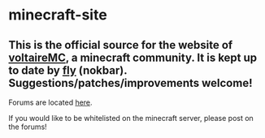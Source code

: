 # minecraft-site

## This is the official source for the website of [voltaireMC](http://mc.voltaire.sh/), a minecraft community. It is kept up to date by [fly](https://github.com/fly) (nokbar). Suggestions/patches/improvements welcome!

Forums are located [here](http://mc.voltaire.sh/forum).

If you would like to be whitelisted on the minecraft server, please post on the forums!